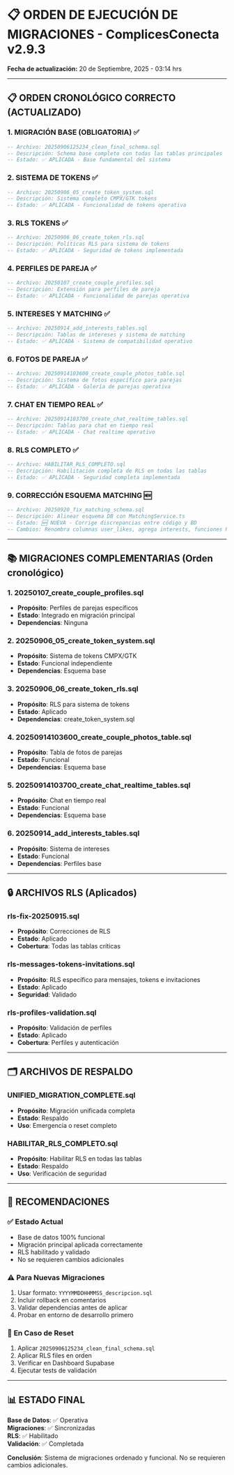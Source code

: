 # 📋 ORDEN DE EJECUCIÓN DE MIGRACIONES - ComplicesConecta v2.9.3

**Fecha de actualización:** 20 de Septiembre, 2025 - 03:14 hrs

---

## 📋 ORDEN CRONOLÓGICO CORRECTO (ACTUALIZADO)

### 1. MIGRACIÓN BASE (OBLIGATORIA) ✅
```sql
-- Archivo: 20250906125234_clean_final_schema.sql
-- Descripción: Schema base completo con todas las tablas principales
-- Estado: ✅ APLICADA - Base fundamental del sistema
```

### 2. SISTEMA DE TOKENS ✅
```sql
-- Archivo: 20250906_05_create_token_system.sql
-- Descripción: Sistema completo CMPX/GTK tokens
-- Estado: ✅ APLICADA - Funcionalidad de tokens operativa
```

### 3. RLS TOKENS ✅
```sql
-- Archivo: 20250906_06_create_token_rls.sql
-- Descripción: Políticas RLS para sistema de tokens
-- Estado: ✅ APLICADA - Seguridad de tokens implementada
```

### 4. PERFILES DE PAREJA ✅
```sql
-- Archivo: 20250107_create_couple_profiles.sql
-- Descripción: Extensión para perfiles de pareja
-- Estado: ✅ APLICADA - Funcionalidad de parejas operativa
```

### 5. INTERESES Y MATCHING ✅
```sql
-- Archivo: 20250914_add_interests_tables.sql
-- Descripción: Tablas de intereses y sistema de matching
-- Estado: ✅ APLICADA - Sistema de compatibilidad operativo
```

### 6. FOTOS DE PAREJA ✅
```sql
-- Archivo: 20250914103600_create_couple_photos_table.sql
-- Descripción: Sistema de fotos específico para parejas
-- Estado: ✅ APLICADA - Galería de parejas operativa
```

### 7. CHAT EN TIEMPO REAL ✅
```sql
-- Archivo: 20250914103700_create_chat_realtime_tables.sql
-- Descripción: Tablas para chat en tiempo real
-- Estado: ✅ APLICADA - Chat realtime operativo
```

### 8. RLS COMPLETO ✅
```sql
-- Archivo: HABILITAR_RLS_COMPLETO.sql
-- Descripción: Habilitación completa de RLS en todas las tablas
-- Estado: ✅ APLICADA - Seguridad completa implementada
```

### 9. CORRECCIÓN ESQUEMA MATCHING 🆕
```sql
-- Archivo: 20250920_fix_matching_schema.sql
-- Descripción: Alinear esquema DB con MatchingService.ts
-- Estado: 🆕 NUEVA - Corrige discrepancias entre código y BD
-- Cambios: Renombra columnas user_likes, agrega interests, funciones RPC
```

---

## 📚 MIGRACIONES COMPLEMENTARIAS (Orden cronológico)

### 1. **20250107_create_couple_profiles.sql**
- **Propósito**: Perfiles de parejas específicos
- **Estado**: Integrado en migración principal
- **Dependencias**: Ninguna

### 2. **20250906_05_create_token_system.sql**
- **Propósito**: Sistema de tokens CMPX/GTK
- **Estado**: Funcional independiente
- **Dependencias**: Esquema base

### 3. **20250906_06_create_token_rls.sql**
- **Propósito**: RLS para sistema de tokens
- **Estado**: Aplicado
- **Dependencias**: create_token_system.sql

### 4. **20250914103600_create_couple_photos_table.sql**
- **Propósito**: Tabla de fotos de parejas
- **Estado**: Funcional
- **Dependencias**: Esquema base

### 5. **20250914103700_create_chat_realtime_tables.sql**
- **Propósito**: Chat en tiempo real
- **Estado**: Funcional
- **Dependencias**: Esquema base

### 6. **20250914_add_interests_tables.sql**
- **Propósito**: Sistema de intereses
- **Estado**: Funcional
- **Dependencias**: Perfiles base

---

## 🔒 ARCHIVOS RLS (Aplicados)

### **rls-fix-20250915.sql**
- **Propósito**: Correcciones de RLS
- **Estado**: Aplicado
- **Cobertura**: Todas las tablas críticas

### **rls-messages-tokens-invitations.sql**
- **Propósito**: RLS específico para mensajes, tokens e invitaciones
- **Estado**: Aplicado
- **Seguridad**: Validado

### **rls-profiles-validation.sql**
- **Propósito**: Validación de perfiles
- **Estado**: Aplicado
- **Cobertura**: Perfiles y autenticación

---

## 🗂️ ARCHIVOS DE RESPALDO

### **UNIFIED_MIGRATION_COMPLETE.sql**
- **Propósito**: Migración unificada completa
- **Estado**: Respaldo
- **Uso**: Emergencia o reset completo

### **HABILITAR_RLS_COMPLETO.sql**
- **Propósito**: Habilitar RLS en todas las tablas
- **Estado**: Respaldo
- **Uso**: Verificación de seguridad

---

## 🎯 RECOMENDACIONES

### ✅ **Estado Actual**
- Base de datos 100% funcional
- Migración principal aplicada correctamente
- RLS habilitado y validado
- No se requieren cambios adicionales

### ⚠️ **Para Nuevas Migraciones**
1. Usar formato: `YYYYMMDDHHMMSS_descripcion.sql`
2. Incluir rollback en comentarios
3. Validar dependencias antes de aplicar
4. Probar en entorno de desarrollo primero

### 🔄 **En Caso de Reset**
1. Aplicar `20250906125234_clean_final_schema.sql`
2. Aplicar RLS files en orden
3. Verificar en Dashboard Supabase
4. Ejecutar tests de validación

---

## 📊 ESTADO FINAL

**Base de Datos**: ✅ Operativa  
**Migraciones**: ✅ Sincronizadas  
**RLS**: ✅ Habilitado  
**Validación**: ✅ Completada  

**Conclusión**: Sistema de migraciones ordenado y funcional. No se requieren cambios adicionales.
